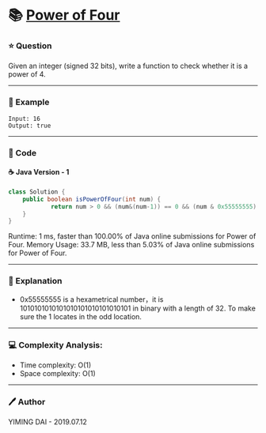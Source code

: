 # :books: [Power of Four](https://leetcode.com/problems/power-of-four/)

### :star: Question

Given an integer (signed 32 bits), write a function to check whether it is a power of 4.

--- 

### :car: Example
```
Input: 16
Output: true
```
---

### :hammer: Code

#### :coffee: Java Version - 1

```java
class Solution {
    public boolean isPowerOfFour(int num) {
            return num > 0 && (num&(num-1)) == 0 && (num & 0x55555555) != 0;
    }
}
```

Runtime: 1 ms, faster than 100.00% of Java online submissions for Power of Four.
Memory Usage: 33.7 MB, less than 5.03% of Java online submissions for Power of Four.

---

### :pencil: Explanation

- 0x55555555 is a hexametrical number，it is 1010101010101010101010101010101 in binary with a length of 32. To make sure the 1 locates in the odd location.

---

### :computer: Complexity Analysis:

- Time complexity: O(1)
- Space complexity: O(1)

---

### :pen: Author

YIMING DAI - 2019.07.12
